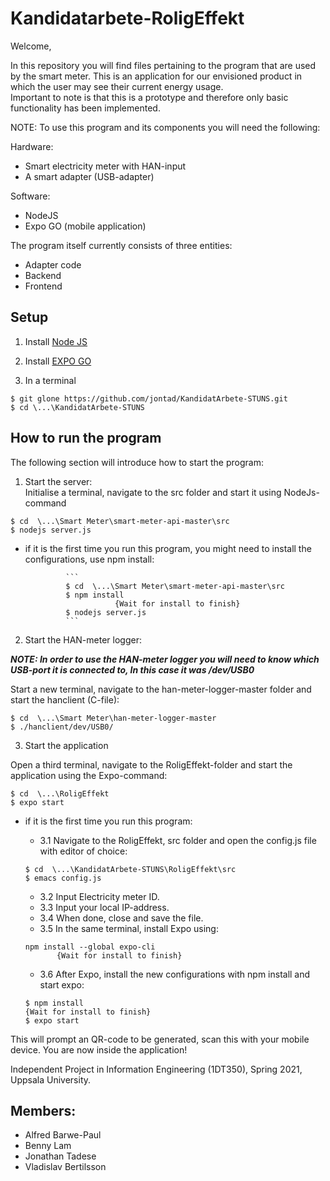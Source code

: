 # Kandidatarbete-RoligEffekt

Welcome,

In this repository you will find files pertaining to the program that are used by the smart meter. 
This is an application for our envisioned product in which the user may see their current energy usage.  
Important to note is that this is a prototype and therefore only basic functionality has been implemented.

NOTE: To use this program and its components you will need the following:

Hardware:
* Smart electricity meter with HAN-input
* A smart adapter (USB-adapter)

Software:
* NodeJS
* Expo GO (mobile application)

The program itself currently consists of three entities:
* Adapter code
* Backend 
* Frontend 

## Setup

1. Install [Node JS](https://nodejs.org/en/download/)

2. Install [EXPO GO](https://expo.io/)

3. In a terminal

```
$ git glone https://github.com/jontad/KandidatArbete-STUNS.git
$ cd \...\KandidatArbete-STUNS
```


## How to run the program
The following section will introduce how to start the program:

1. Start the server:  
Initialise a terminal, navigate to the src folder and start it using NodeJs-command

```
$ cd  \...\Smart Meter\smart-meter-api-master\src
$ nodejs server.js
```
   - if it is the first time you run this program, you might need to install the configurations, use npm install: 

                  ```
                  $ cd  \...\Smart Meter\smart-meter-api-master\src
                  $ npm install
                             {Wait for install to finish}
                  $ nodejs server.js
                  ```

2. Start the HAN-meter logger:

 ***NOTE: In order to use the HAN-meter logger you will need to know which USB-port it is connected to, In this case it was /dev/USB0***  
 
Start a new terminal, navigate to the han-meter-logger-master folder and start the hanclient (C-file):


```
$ cd  \...\Smart Meter\han-meter-logger-master
$ ./hanclient/dev/USB0/
```

3. Start the application 

Open a third terminal, navigate to the RoligEffekt-folder and start the application using the Expo-command:

```
$ cd  \...\RoligEffekt
$ expo start
```
   - if it is the first time you run this program:
       - 3.1 Navigate to the RoligEffekt, src folder and open the config.js file with editor of choice:
       ```
       $ cd  \...\KandidatArbete-STUNS\RoligEffekt\src
       $ emacs config.js
       ```
       - 3.2 Input Electricity meter ID.
       - 3.3 Input your local IP-address.
       - 3.4 When done, close and save the file.
       - 3.5 In the same terminal, install Expo using:
       ```
       npm install --global expo-cli
              {Wait for install to finish}
       ```
       - 3.6 After Expo, install the new configurations with npm install and start expo:

       ```
       $ npm install
       {Wait for install to finish}
       $ expo start
       ```

This will prompt an QR-code to be generated, scan this with your mobile device.
You are now inside the application!


Independent Project in Information Engineering (1DT350),
Spring 2021, Uppsala University.

## Members: 
- Alfred Barwe-Paul
- Benny Lam
- Jonathan Tadese
- Vladislav Bertilsson
